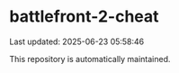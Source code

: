 # battlefront-2-cheat

Last updated: 2025-06-23 05:58:46

This repository is automatically maintained.
